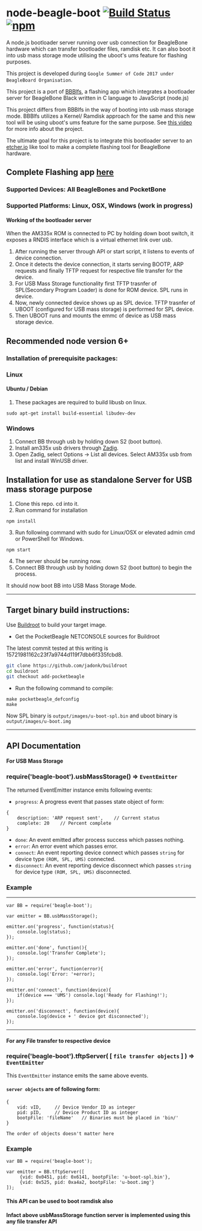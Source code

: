 # node-beagle-boot  [![Build Status](https://travis-ci.org/ravikp7/node-beagle-boot.svg?branch=master)](https://travis-ci.org/ravikp7/node-beagle-boot) [![npm](https://img.shields.io/npm/v/beagle-boot.svg)](https://www.npmjs.com/package/beagle-boot)
A node.js bootloader server running over usb connection for BeagleBone hardware which can transfer bootloader files, ramdisk etc. It can also boot it into usb mass storage mode utilising the uboot's ums feature for flashing purposes.

This project is developed during `Google Summer of Code 2017 under BeagleBoard Organisation`.

This project is a port of [BBBlfs](https://github.com/ungureanuvladvictor/BBBlfs), a flashing app which integrates a bootloader server for BeagleBone Black written in C language to JavaScript (node.js)

This project differs from BBBlfs in the way of booting into usb mass storage mode. BBBlfs utilizes a Kernel/ Ramdisk approach for the same and this new tool will be using uboot's ums feature for the same purpose. See [this video](https://www.youtube.com/watch?v=5JYfh2_0x8s) for more info about the project.

The ultimate goal for this project is to integrate this bootloader server to an [etcher.io](https://etcher.io) like tool to make a complete flashing tool for BeagleBone hardware.
## Complete Flashing app [here](https://github.com/ravikp7/BeagleBoot)

### Supported Devices: All BeagleBones and PocketBone
### Supported Platforms: Linux, OSX, Windows (work in progress)

#### Working of the bootloader server
When the AM335x ROM is connected to PC by holding down boot switch, it exposes a RNDIS interface which is a virtual ethernet link over usb.
1. After running the server through API or start script, it listens to events of device connection.
2. Once it detects the device connection, it starts serving BOOTP, ARP requests and finally TFTP request for respective file transfer for the device. 
3. For USB Mass Storage functionality first TFTP trasnfer of SPL(Secondary Program Loader) is done for ROM device. SPL runs in device.
4. Now, newly connected device shows up as SPL device. TFTP trasnfer of UBOOT (configured for USB mass storage) is performed for SPL device.
5. Then UBOOT runs and mounts the emmc of device as USB mass storage device. 

## Recommended node version 6+

### Installation of prerequisite packages:
### Linux
#### Ubuntu / Debian
1. These packages are required to build libusb on linux.
```
sudo apt-get install build-essential libudev-dev
```

### Windows
1. Connect BB through usb by holding down S2 (boot button).
2. Install am335x usb drivers through [Zadig](http://zadig.akeo.ie/).
3. Open Zadig, select Options -> List all devices. Select AM335x usb from list and install WinUSB driver.

## Installation for use as standalone Server for USB mass storage purpose
1. Clone this repo. cd into it.
2. Run command for installation
```
npm install
```
3. Run following command with sudo for Linux/OSX or elevated admin cmd or PowerShell for Windows.
```
npm start
```
4. The server should be running now.
5. Connect BB through usb by holding down S2 (boot button) to begin the process.

It should now boot BB into USB Mass Storage Mode.

___
## Target binary build instructions:

Use [Buildroot](https://buildroot.net) to build your target image.

* Get the PocketBeagle NETCONSOLE sources for Buildroot

The latest commit tested at this writing is 15721981162c23f7a9744d119f7dbb6f335fcbd8.

```sh
git clone https://github.com/jadonk/buildroot
cd buildroot
git checkout add-pocketbeagle
```

* Run the following command to compile:
```
make pocketbeagle_defconfig
make
```
Now SPL binary is `output/images/u-boot-spl.bin` and uboot binary is `output/images/u-boot.img`

___
## API Documentation
#### For USB Mass Storage
### require('beagle-boot').usbMassStorage() => `EventEmitter`
The returned EventEmitter instance emits following events:
* `progress`: A progress event that passes state object of form:
```
{
    description: 'ARP request sent',    // Current status
    complete: 20    // Percent complete
}
```
* `done`: An event emitted after process success which passes nothing.
* `error`: An error event which passes error.
* `connect`: An event reporting device connect which passes `string` for device type `(ROM, SPL, UMS)` connected.
* `disconnect`: An event reporting device disconnect which passes `string` for device type `(ROM, SPL, UMS)` disconnected.

### Example
___
```
var BB = require('beagle-boot');

var emitter = BB.usbMassStorage();

emitter.on('progress', function(status){
    console.log(status);
});

emitter.on('done', function(){
    console.log('Transfer Complete');
});

emitter.on('error', function(error){
    console.log('Error: '+error);
});

emitter.on('connect', function(device){
    if(device === 'UMS') console.log('Ready for Flashing!');
});

emitter.on('disconnect', function(device){
    console.log(device + ' device got disconnected');
});
```
___
#### For any File transfer to respective device
### require('beagle-boot').tftpServer( [ `file transfer objects` ] ) => `EventEmitter`
This `EventEmitter` instance emits the same above events.
#### `server objects` are of following form:
```
{
    vid: vID,     // Device Vendor ID as integer
    pid: pID,     // Device Product ID as integer
    bootpFile: 'fileName'   // Binaries must be placed in 'bin/'
}
```
`The order of objects doesn't matter here`
### Example
```
var BB = require('beagle-boot');

var emitter = BB.tftpServer([
     {vid: 0x0451, pid: 0x6141, bootpFile: 'u-boot-spl.bin'},
     {vid: 0x525, pid: 0xa4a2, bootpFile: 'u-boot.img'}
]);
```
#### This API can be used to boot ramdisk also
#### Infact above usbMassStorage function server is implemented using this any file transfer API


